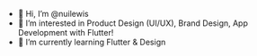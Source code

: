- 👋 Hi, I’m @nuilewis
- 👀 I’m interested in Product Design (UI/UX), Brand Design, App Development with Flutter!
- 🌱 I’m currently learning Flutter & Design
<!--- 📫 You can reach me via [LinkedIn](https://www.linkedin.com/in/nuilewis/)

nuilewis/nuilewis is a ✨ special ✨ repository because its `README.md` (this file) appears on your GitHub profile.
You can click the Preview link to take a look at your changes.
--->
